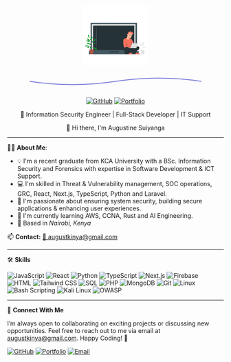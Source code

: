 
<p align="center">
  <a href="https://github.com/suiyanga/suiyanga/blob/main/animation%20front.gif?raw=true">
    <img src="https://github.com/suiyanga/suiyanga/blob/main/animation%20front.gif?raw=true" width="150px">
  </a>
</p>
<div align="center">
  <svg width="400" height="40" viewBox="0 0 400 40" xmlns="http://www.w3.org/2000/svg">
    <path d="M0 20 Q100 35 200 20 T400 20" stroke="#7A7ADB" fill="none" stroke-width="2"/>
  </svg>

[![GitHub](https://img.shields.io/badge/GitHub-000000?style=flat&logo=github&logoColor=white)](https://github.com/suiyanga)
[![Portfolio](https://img.shields.io/badge/Portfolio-8A2BE2?style=flat&logo=hexo&logoColor=white)](https://my-portfolio-vert-three-42.vercel.app/)

</div>


<p align="center">🔹  Information Security Engineer | Full-Stack Developer | IT Support  </p>

<p align="center">👋 Hi there, I'm Augustine Suiyanga </p>

---

👨‍💻 **About Me**:

- 💡 I'm a recent graduate from KCA University with a BSc. Information Security and Forensics with expertise in Software Development & ICT Support.  
- 💻 I'm skilled in Threat & Vulnerability management, SOC operations, GRC, React, Next.js, TypeScript, Python and Laravel.
- 🎯 I'm passionate about ensuring system security, building secure applications & enhancing user experiences.  
- 🌱 I'm currently learning AWS, CCNA, Rust and AI Engineering.  
- 📍 Based in *Nairobi, Kenya*
  
📫 **Contact:** [📧 augustkinya@gmail.com](mailto:augustkinya@gmail.com)  

---

 🛠 **Skills**

<p>
  <img src="https://cdn.jsdelivr.net/gh/devicons/devicon/icons/javascript/javascript-original.svg" height="50" alt="JavaScript"/>
  <img src="https://cdn.jsdelivr.net/gh/devicons/devicon/icons/react/react-original.svg" height="50" alt="React"/>
  <img src="https://cdn.jsdelivr.net/gh/devicons/devicon/icons/python/python-original.svg" height="50" alt="Python"/>
  <img src="https://cdn.jsdelivr.net/gh/devicons/devicon/icons/typescript/typescript-original.svg" height="50" alt="TypeScript"/>
  <img src="https://cdn.jsdelivr.net/gh/devicons/devicon/icons/nextjs/nextjs-original.svg" height="50" alt="Next.js"/>
  <img src="https://cdn.jsdelivr.net/gh/devicons/devicon/icons/firebase/firebase-plain.svg" height="50" alt="Firebase"/>
  <img src="https://cdn.jsdelivr.net/gh/devicons/devicon/icons/html5/html5-original.svg" height="50" alt="HTML"/>
  <img src="https://cdn.jsdelivr.net/gh/devicons/devicon/icons/tailwindcss/tailwindcss-original.svg" height="50" alt="Tailwind CSS"/>
  <img src="https://cdn.jsdelivr.net/gh/devicons/devicon/icons/mysql/mysql-original.svg" height="50" alt="SQL"/>
  <img src="https://cdn.jsdelivr.net/gh/devicons/devicon/icons/php/php-original.svg" height="50" alt="PHP"/>
  <img src="https://cdn.jsdelivr.net/gh/devicons/devicon/icons/mongodb/mongodb-original.svg" height="50" alt="MongoDB"/>
  <img src="https://cdn.jsdelivr.net/gh/devicons/devicon/icons/git/git-original.svg" height="50" alt="Git"/>
  <img src="https://cdn.jsdelivr.net/gh/devicons/devicon/icons/linux/linux-original.svg" height="40" alt="Linux"/>
  <img src="https://cdn.jsdelivr.net/gh/devicons/devicon/icons/bash/bash-original.svg" height="40" alt="Bash Scripting"/>
  <img src="https://upload.wikimedia.org/wikipedia/commons/2/2b/Kali-dragon-icon.svg" height="40" alt="Kali Linux"/>
  <img src="https://owasp.org/assets/images/logo.svg" height="40" alt="OWASP"/>
  
</p>


---


📌 **Connect With Me**

I’m always open to collaborating on exciting projects or discussing new opportunities. Feel free to reach out to me via email at augustkinya@gmail.com. Happy Coding! 🚀

[![GitHub](https://img.shields.io/badge/GitHub-000000?style=flat&logo=github&logoColor=white)](https://github.com/suiyanga)
[![Portfolio](https://img.shields.io/badge/Portfolio-8A2BE2?style=flat&logo=hexo&logoColor=white)](https://my-portfolio-vert-three-42.vercel.app/)
[![Email](https://img.shields.io/badge/Email-D14836?style=flat&logo=gmail&logoColor=white)](mailto:augustkinya@gmail.com)




